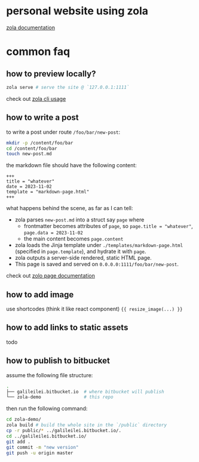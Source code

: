 # personal website using zola

[zola documentation](http://getzola.org)

# common faq

## how to preview locally?

```bash
zola serve # serve the site @ `127.0.0.1:1111`
```

check out [zola cli usage](https://www.getzola.org/documentation/getting-started/cli-usage/)



## how to write a post

to write a post under route `/foo/bar/new-post`:

```bash
mkdir -p /content/foo/bar
cd /content/foo/bar
touch new-post.md
```

the markdown file should have the following content:

```
+++
title = "whatever"
date = 2023-11-02
template = "markdown-page.html"
+++
```

what happens behind the scene, as far as I can tell:
- zola parses `new-post.md` into a struct say `page` where
    - frontmatter becomes attributes of `page`, so `page.title = "whatever"`, `page.data = 2023-11-02`
    - the main content becomes `page.content`
- zola loads the Jinja template under `./templates/markdown-page.html` (specified in `page.template`), and hydrate it with `page`.
- zola outputs a server-side rendered, static HTML page.
- This page is saved and served on `0.0.0.0:1111/foo/bar/new-post`.


check out [zolo page documentation](https://www.getzola.org/documentation/content/page/)

## how to add image

use shortcodes (think it like react component) `{{ resize_image(...) }}`

## how to add links to static assets

todo

## how to publish to bitbucket

assume the following file structure:

```bash
.
├── galileilei.bitbucket.io  # where bitbucket will publish
└── zola-demo                # this repo
```

then run the following command:

```bash
cd zola-demo/
zola build # build the whole site in the `/public` directory 
cp -r public/* ../galileilei.bitbucket.io/.
cd ../galileilei.bitbucket.io/
git add .
git commit -m "new version"
git push -u origin master
```